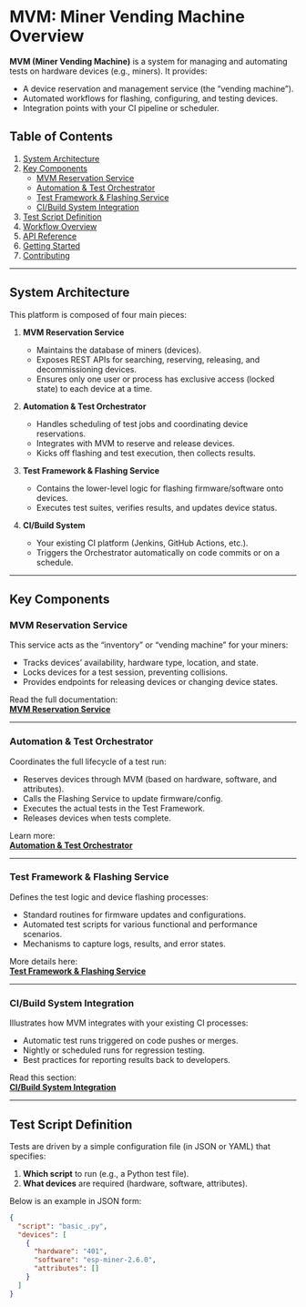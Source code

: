# MVM: Miner Vending Machine Overview

**MVM (Miner Vending Machine)** is a system for managing and automating tests on hardware devices (e.g., miners). It provides:
- A device reservation and management service (the “vending machine”).
- Automated workflows for flashing, configuring, and testing devices.
- Integration points with your CI pipeline or scheduler.

## Table of Contents

1. [System Architecture](#system-architecture)
2. [Key Components](#key-components)
   - [MVM Reservation Service](./mvm-reservation-service.md)
   - [Automation & Test Orchestrator](./orchestrator.md)
   - [Test Framework & Flashing Service](./test-framework.md)
   - [CI/Build System Integration](./ci-integration.md)
3. [Test Script Definition](#test-script-definition)
4. [Workflow Overview](#workflow-overview)
5. [API Reference](#api-reference)
6. [Getting Started](#getting-started)
7. [Contributing](#contributing)

---

## System Architecture

This platform is composed of four main pieces:

1. **MVM Reservation Service**  
   - Maintains the database of miners (devices).
   - Exposes REST APIs for searching, reserving, releasing, and decommissioning devices.
   - Ensures only one user or process has exclusive access (locked state) to each device at a time.

2. **Automation & Test Orchestrator**  
   - Handles scheduling of test jobs and coordinating device reservations.
   - Integrates with MVM to reserve and release devices.
   - Kicks off flashing and test execution, then collects results.

3. **Test Framework & Flashing Service**  
   - Contains the lower-level logic for flashing firmware/software onto devices.
   - Executes test suites, verifies results, and updates device status.

4. **CI/Build System**  
   - Your existing CI platform (Jenkins, GitHub Actions, etc.).
   - Triggers the Orchestrator automatically on code commits or on a schedule.

---

## Key Components

### MVM Reservation Service
This service acts as the “inventory” or “vending machine” for your miners:
- Tracks devices’ availability, hardware type, location, and state.
- Locks devices for a test session, preventing collisions.
- Provides endpoints for releasing devices or changing device states.

Read the full documentation:  
[**MVM Reservation Service**](./mvm-reservation-service.md)

---

### Automation & Test Orchestrator
Coordinates the full lifecycle of a test run:
- Reserves devices through MVM (based on hardware, software, and attributes).
- Calls the Flashing Service to update firmware/config.
- Executes the actual tests in the Test Framework.
- Releases devices when tests complete.

Learn more:  
[**Automation & Test Orchestrator**](./orchestrator.md)

---

### Test Framework & Flashing Service
Defines the test logic and device flashing processes:
- Standard routines for firmware updates and configurations.
- Automated test scripts for various functional and performance scenarios.
- Mechanisms to capture logs, results, and error states.

More details here:  
[**Test Framework & Flashing Service**](./test-framework.md)

---

### CI/Build System Integration
Illustrates how MVM integrates with your existing CI processes:
- Automatic test runs triggered on code pushes or merges.
- Nightly or scheduled runs for regression testing.
- Best practices for reporting results back to developers.

Read this section:  
[**CI/Build System Integration**](./ci-integration.md)

---

## Test Script Definition

Tests are driven by a simple configuration file (in JSON or YAML) that specifies:
1. **Which script** to run (e.g., a Python test file).
2. **What devices** are required (hardware, software, attributes).

Below is an example in JSON form:

```json
{
  "script": "basic_.py",
  "devices": [
    {
      "hardware": "401",
      "software": "esp-miner-2.6.0",
      "attributes": []
    }
  ]
}
